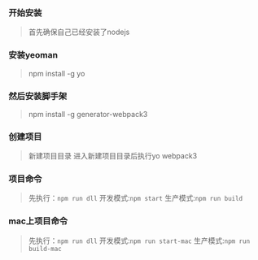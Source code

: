 ### 开始安装
> 首先确保自己已经安装了nodejs
### 安装yeoman
> npm install -g yo
### 然后安装脚手架
> npm install -g generator-webpack3
### 创建项目
> 新建项目目录
> 进入新建项目目录后执行yo webpack3
### 项目命令
> 先执行：`npm run dll`
> 开发模式:`npm start`
> 生产模式:`npm run build`
### mac上项目命令
> 先执行：`npm run dll`
> 开发模式:`npm run start-mac`
> 生产模式:`npm run build-mac`